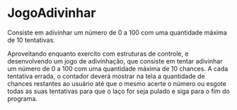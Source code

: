 # JogoAdivinhar
Consiste em adivinhar um número de 0 a 100 com uma quantidade máxima de 10 tentativas.


Aproveitando enquanto exercíto com estruturas de controle, e desenvolvendo um jogo de adivinhação, que consiste em tentar adivinhar um número de 0 a 100 com uma quantidade máxima de 10 chances.
A cada tentativa errada, o contador deverá mostrar na tela a quantidade de chances restantes ao usuário até que o mesmo acerte o número ou esgote todas as suas tentativas para que o laço for seja pulado e siga para o fim do programa.
